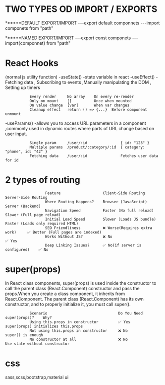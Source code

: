 # TWO TYPES OD IMPORT / EXPORTS

******DEFAULT EXPORT/IMPORT
---export default componnets
---import componets from "path"

******NAMED EXPORT/IMPORT
---export const componets
---import{componnet} from "path"

# React Hooks
(normal js utility function)
-useState() -state variable in react
-useEffect() -Fetching data , Subscribing to events ,Manually manipulating the DOM , Setting up timers

               Every render	    No array	On every re-render
               Only on mount	[]	        Once when mounted
               On value change	[var]	    When var changes
               Cleanup effect	return () => {...}	Before component unmount

-useParams() -allows you to access URL parameters in a component ,commonly used in dynamic routes where parts of URL change based on user input.

               Single param  	/user/:id	            { id: "123" }
               Multiple params	/product/:category/:id	{ category: "phone", id: "42" }
               Fetching data	/user/:id	            Fetches user data for id
               
# 2 types of routing                                  
                      Feature	                Client-Side Routing	               Server-Side Routing
                      Where Routing Happens?	Browser (JavaScript)	           Server (Backend)
                      Navigation Speed	        Faster (No full reload)	           Slower (Full page reload)
                      Initial Load Speed	    Slower (Loads JS bundle)	       Faster (Loads only required HTML)
                      SEO Friendliness	        ❌ Worse(Requires extra work)	 ✅ Better (Full pages are indexed)
                      Works Without JS?	        ❌ No	                         ✅ Yes
                      Deep Linking Issues?	    ✅ No(if server is configured)	 ✅ No


# super(props) 
In React class components, super(props) is used inside the constructor to call the parent class (React.Component) constructor and pass the props.When you create a class component, it inherits from React.Component. The parent class (React.Component) has its own constructor, and to properly initialize it, you must call super().

               Scenario	                               Do You Need super(props)?	Why?
               Using this.props in constructor	       ✅ Yes	                  super(props) initializes this.props
               Not using this.props in constructor	   ❌ No	                      super() is enough
               No constructor at all	               ❌ No	                      Use state without constructor

# css
sass,scss,bootstrap,material ui